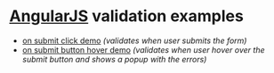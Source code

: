 <a href="http://angularjs.org/" target="_blank">AngularJS</a> validation examples
===========================

 - <a href="https://rawgithub.com/burib/angular.validation.examples/master/onSubmit.click/index.html" target="_blank">on submit click demo</a> <i>(validates when user submits the form)</i>
 - <a href="https://rawgithub.com/burib/angular.validation.examples/master/onSubmitHover.hover/index.html" target="_blank">on submit button hover demo</a> <i>(validates when user hover over the submit button and shows a popup with the errors)</i>
